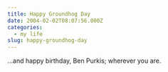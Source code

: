 ```yaml
---
title: Happy Groundhog Day
date: 2004-02-02T08:07:56.000Z
categories:
  - my life
slug: happy-groundhog-day
---
```

&#8230;and happy birthday, Ben Purkis; wherever you are.
